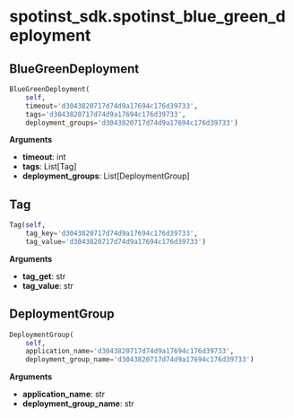 <h1 id="spotinst_sdk.spotinst_blue_green_deployment">spotinst_sdk.spotinst_blue_green_deployment</h1>


<h2 id="spotinst_sdk.spotinst_blue_green_deployment.BlueGreenDeployment">BlueGreenDeployment</h2>

```python
BlueGreenDeployment(
    self,
    timeout='d3043820717d74d9a17694c176d39733',
    tags='d3043820717d74d9a17694c176d39733',
    deployment_groups='d3043820717d74d9a17694c176d39733')
```

__Arguments__

- __timeout__: int
- __tags__: List[Tag]
- __deployment_groups__: List[DeploymentGroup]

<h2 id="spotinst_sdk.spotinst_blue_green_deployment.Tag">Tag</h2>

```python
Tag(self,
    tag_key='d3043820717d74d9a17694c176d39733',
    tag_value='d3043820717d74d9a17694c176d39733')
```

__Arguments__

- __tag_get__: str
- __tag_value__: str

<h2 id="spotinst_sdk.spotinst_blue_green_deployment.DeploymentGroup">DeploymentGroup</h2>

```python
DeploymentGroup(
    self,
    application_name='d3043820717d74d9a17694c176d39733',
    deployment_group_name='d3043820717d74d9a17694c176d39733')
```

__Arguments__

- __application_name__: str
- __deployment_group_name__: str

